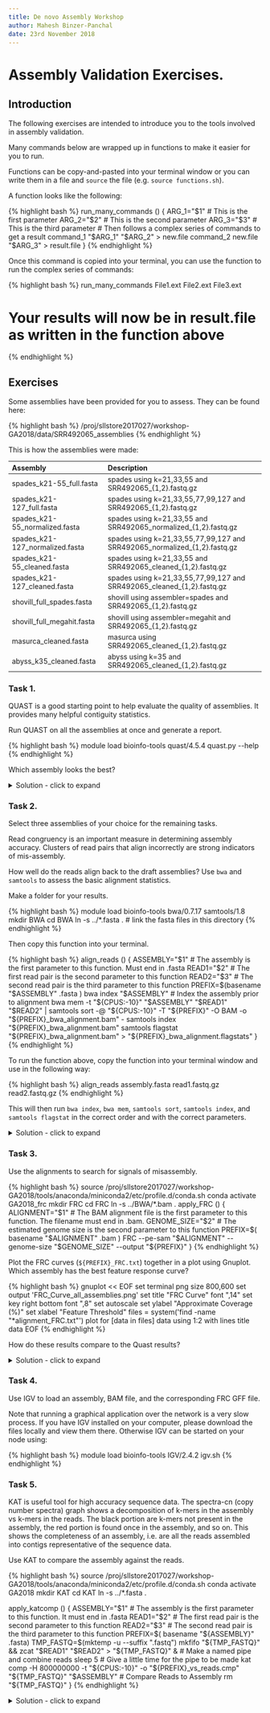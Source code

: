 ```yaml
---
title: De novo Assembly Workshop
author: Mahesh Binzer-Panchal
date: 23rd November 2018
---
```

# Assembly Validation Exercises.

## Introduction

The following exercises are intended to introduce you to the tools involved in assembly validation.

Many commands below are wrapped up in functions to make it easier for you to run.

Functions can be copy-and-pasted into your terminal window or you can write them in a file
and `source` the file (e.g. `source functions.sh`).

A function looks like the following:

{% highlight bash %}
run_many_commands () {
	ARG_1="$1"  # This is the first parameter
	ARG_2="$2"  # This is the second parameter
	ARG_3="$3"  # This is the third parameter
	# Then follows a complex series of commands to get a result
	command_1 "$ARG_1" "$ARG_2" > new.file
	command_2 new.file "$ARG_3" > result.file
}
{% endhighlight %}

Once this command is copied into your terminal, you can use the function to run the complex series of commands:

{% highlight bash %}
run_many_commands File1.ext File2.ext File3.ext
# Your results will now be in result.file as written in the function above
{% endhighlight %}

## Exercises

Some assemblies have been provided for you to assess. They can be found here:

{% highlight bash %}
/proj/sllstore2017027/workshop-GA2018/data/SRR492065_assemblies
{% endhighlight %}

This is how the assemblies were made:

Assembly | Description
:--- | :---
spades_k21-55_full.fasta | spades using k=21,33,55 and SRR492065_{1,2}.fastq.gz
spades_k21-127_full.fasta | spades using k=21,33,55,77,99,127 and SRR492065_{1,2}.fastq.gz
spades_k21-55_normalized.fasta | spades using k=21,33,55 and SRR492065_normalized_{1,2}.fastq.gz
spades_k21-127_normalized.fasta | spades using k=21,33,55,77,99,127 and SRR492065_normalized_{1,2}.fastq.gz
spades_k21-55_cleaned.fasta | spades using k=21,33,55 and SRR492065_cleaned_{1,2}.fastq.gz
spades_k21-127_cleaned.fasta | spades using k=21,33,55,77,99,127 and SRR492065_cleaned_{1,2}.fastq.gz
shovill_full_spades.fasta | shovill using assembler=spades and SRR492065_{1,2}.fastq.gz
shovill_full_megahit.fasta | shovill using assembler=megahit and SRR492065_{1,2}.fastq.gz
masurca_cleaned.fasta | masurca using SRR492065_cleaned_{1,2}.fastq.gz
abyss_k35_cleaned.fasta | abyss using k=35 and SRR492065_cleaned_{1,2}.fastq.gz

### Task 1.

QUAST is a good starting point to help evaluate the quality of assemblies. It provides many helpful contiguity statistics.

Run QUAST on all the assemblies at once and generate a report.

{% highlight bash %}
module load bioinfo-tools quast/4.5.4
quast.py --help
{% endhighlight %}

Which assembly looks the best?

<details>
<summary> Solution - click to expand </summary>

First run Quast on all the assemblies.

{% highlight bash %}
quast.py -t "${CPUS:-10}" --est-ref-size 3200000 *.fasta
{% endhighlight %}

![Quast Cumulative Length Plot](images/quast/cumulative_plot.png)

![Quast NGx Plot](images/quast/NGx_plot.png)

![Quast GC Plot](images/quast/GC_content_plot.png)

</details>

### Task 2.

Select three assemblies of your choice for the remaining tasks.

Read congruency is an important measure in determining assembly accuracy. Clusters of read pairs that align incorrectly are
strong indicators of mis-assembly.

How well do the reads align back to the draft assemblies? Use `bwa` and `samtools` to assess the basic alignment statistics.

Make a folder for your results.

{% highlight bash %}
module load bioinfo-tools bwa/0.7.17 samtools/1.8
mkdir BWA
cd BWA
ln -s ../*.fasta . # link the fasta files in this directory
{% endhighlight %}

Then copy this function into your terminal.

{% highlight bash %}
align_reads () {
	ASSEMBLY="$1" # The assembly is the first parameter to this function. Must end in .fasta
	READ1="$2" # The first read pair is the second parameter to this function
	READ2="$3" # The second read pair is the third parameter to this function
	PREFIX=$(basename "$ASSEMBLY" .fasta )
	bwa index "$ASSEMBLY" # Index the assembly prior to alignment
	bwa mem -t "${CPUS:-10}" "$ASSEMBLY" "$READ1" "$READ2" | samtools sort -@ "${CPUS:-10}" -T "${PREFIX}" -O BAM -o "${PREFIX}_bwa_alignment.bam" -
	samtools index "${PREFIX}_bwa_alignment.bam"
	samtools flagstat "${PREFIX}_bwa_alignment.bam" > "${PREFIX}_bwa_alignment.flagstats"
}
{% endhighlight %}

To run the function above, copy the function into your terminal window and use in the following way:

{% highlight bash %}
align_reads assembly.fasta read1.fastq.gz read2.fastq.gz
{% endhighlight %}

This will then run `bwa index`, `bwa mem`, `samtools sort`, `samtools index`, and `samtools flagstat` in the correct
order and with the correct parameters.

<details>
<summary> Solution - click to expand </summary>

{% highlight bash %}
align_reads abyss_k35_cleaned.fasta ../SRR492065_cleaned_R1.fastq.gz ../SRR492065_cleaned_R2.fastq.gz
align_reads masurca_cleaned.fasta ../SRR492065_cleaned_R1.fastq.gz ../SRR492065_cleaned_R2.fastq.gz
align_reads shovill_full_megahit.fasta ../SRR492065_1.fastq.gz ../SRR492065_2.fastq.gz
align_reads shovill_full_spades.fasta ../SRR492065_1.fastq.gz ../SRR492065_2.fastq.gz
align_reads spades_k21-127_cleaned.fasta ../SRR492065_cleaned_R1.fastq.gz ../SRR492065_cleaned_R2.fastq.gz
align_reads spades_k21-127_full.fasta ../SRR492065_1.fastq.gz ../SRR492065_2.fastq.gz
align_reads spades_k21-127_normalized.fasta ../SRR492065_normalized_1.fastq.gz ../SRR492065_normalized_2.fastq.gz
align_reads spades_k21-55_cleaned.fasta ../SRR492065_cleaned_R1.fastq.gz ../SRR492065_cleaned_R2.fastq.gz
align_reads spades_k21-55_full.fasta ../SRR492065_1.fastq.gz ../SRR492065_2.fastq.gz
align_reads spades_k21-55_normalized.fasta ../SRR492065_normalized_1.fastq.gz ../SRR492065_normalized_2.fastq.gz
{% endhighlight %}

{% highlight bash %}
# abyss_k35_cleaned_bwa_alignment.flagstats
8173153 + 0 mapped (95.66% : N/A)
7791892 + 0 properly paired (91.28% : N/A)
# masurca_cleaned_bwa_alignment.flagstats
7445760 + 0 mapped (87.19% : N/A)
6245750 + 0 properly paired (73.17% : N/A)
# shovill_full_megahit_bwa_alignment.flagstats
10405980 + 0 mapped (97.08% : N/A)
7204140 + 0 properly paired (67.27% : N/A)
# shovill_full_spades_bwa_alignment.flagstats
10407264 + 0 mapped (97.14% : N/A)
9776868 + 0 properly paired (91.30% : N/A)
# spades_k21-127_cleaned_bwa_alignment.flagstats
8365652 + 0 mapped (97.96% : N/A)
8040432 + 0 properly paired (94.19% : N/A)
# spades_k21-127_full_bwa_alignment.flagstats
10426814 + 0 mapped (97.32% : N/A)
9895100 + 0 properly paired (92.40% : N/A)
# spades_k21-127_normalized_bwa_alignment.flagstats
8711547 + 0 mapped (98.67% : N/A)
8335810 + 0 properly paired (94.44% : N/A)
# spades_k21-55_cleaned_bwa_alignment.flagstats
8385452 + 0 mapped (98.19% : N/A)
8061476 + 0 properly paired (94.44% : N/A)
# spades_k21-55_full_bwa_alignment.flagstats
10444190 + 0 mapped (97.48% : N/A)
9882702 + 0 properly paired (92.29% : N/A)
# spades_k21-55_normalized_bwa_alignment.flagstats
8722078 + 0 mapped (98.79% : N/A)
8328482 + 0 properly paired (94.35% : N/A)
{% endhighlight %}

</details>

### Task 3.

Use the alignments to search for signals of misassembly.

{% highlight bash %}
source /proj/sllstore2017027/workshop-GA2018/tools/anaconda/miniconda2/etc/profile.d/conda.sh
conda activate GA2018_frc
mkdir FRC
cd FRC
ln -s ../BWA/*.bam .
apply_FRC () {
	ALIGNMENT="$1" # The BAM alignment file is the first parameter to this function. The filename must end in .bam.
	GENOME_SIZE="$2" # The estimated genome size is the second parameter to this function
	PREFIX=$( basename "$ALIGNMENT" .bam )
	FRC --pe-sam "$ALIGNMENT" --genome-size "$GENOME_SIZE" --output "${PREFIX}"
}
{% endhighlight %}

Plot the FRC curves (`${PREFIX}_FRC.txt`) together in a plot using Gnuplot. Which assembly has the best feature response curve?

{% highlight bash %}
gnuplot << EOF
set terminal png size 800,600
set output 'FRC_Curve_all_assemblies.png'
set title "FRC Curve" font ",14"
set key right bottom font ",8"
set autoscale
set ylabel "Approximate Coverage (%)"
set xlabel "Feature Threshold"
files = system('find -name "*alignment_FRC.txt"')
plot for [data in files] data using 1:2 with lines title data
EOF
{% endhighlight %}

How do these results compare to the Quast results?

<details>
<summary> Solution - click to expand </summary>

{% highlight bash %}
for BAM in *.bam; do
	apply_FRC "$BAM" 3200000
done
gnuplot << EOF
set terminal png size 800,600
set output 'FRC_Curve_all_assemblies.png'
set title "FRC Curve" font ",14"
set key right bottom font ",8"
set autoscale
set ylabel "Approximate Coverage (%)"
set xlabel "Feature Threshold"
files = system('find -name "*alignment_FRC.txt"')
plot for [data in files] data using 1:2 with lines title data
EOF
{% endhighlight %}

![An FRC curve comparison of the assemblies](img/FRC_Curve_all_assemblies.png)

</details>

### Task 4.

Use IGV to load an assembly, BAM file, and the corresponding FRC GFF file.

Note that running a graphical application over the network is a very slow process. If you have
IGV installed on your computer, please download the files locally and view them there. Otherwise
IGV can be started on your node using:

{% highlight bash %}
module load bioinfo-tools IGV/2.4.2
igv.sh
{% endhighlight %}

### Task 5.

KAT is useful tool for high accuracy sequence data. The spectra-cn (copy number spectra) graph shows a
decomposition of k-mers in the assembly vs k-mers in the reads.
The black portion are k-mers not present in the assembly, the red portion is found once in the assembly, and so on.
This shows the completeness of an assembly, i.e. are all the reads assembled into contigs representative of the sequence data.

Use KAT to compare the assembly against the reads.

{% highlight bash %}
source /proj/sllstore2017027/workshop-GA2018/tools/anaconda/miniconda2/etc/profile.d/conda.sh
conda activate GA2018
mkdir KAT
cd KAT
ln -s ../*.fasta .

apply_katcomp () {
	ASSEMBLY="$1"     # The assembly is the first parameter to this function. It must end in .fasta
	READ1="$2"        # The first read pair is the second parameter to this function
	READ2="$3"        # The second read pair is the third parameter to this function
	PREFIX=$( basename "${ASSEMBLY}" .fasta)
	TMP_FASTQ=$(mktemp -u --suffix ".fastq")
	mkfifo "${TMP_FASTQ}" && zcat "$READ1" "$READ2" > "${TMP_FASTQ}" &                              # Make a named pipe and combine reads
	sleep 5                                                                                         # Give a little time for the pipe to be made
	kat comp -H 800000000 -t "${CPUS:-10}" -o "${PREFIX}_vs_reads.cmp" "${TMP_FASTQ}" "$ASSEMBLY"   # Compare Reads to Assembly
	rm "${TMP_FASTQ}"
}
{% endhighlight %}

<details>
<summary> Solution - click to expand </summary>

{% highlight bash %}
apply_katcomp abyss_k35_cleaned.fasta ../SRR492065_cleaned_R1.fastq.gz ../SRR492065_cleaned_R2.fastq.gz
apply_katcomp masurca_cleaned.fasta ../SRR492065_cleaned_R1.fastq.gz ../SRR492065_cleaned_R2.fastq.gz
apply_katcomp shovill_full_megahit.fasta ../SRR492065_1.fastq.gz ../SRR492065_2.fastq.gz
apply_katcomp shovill_full_spades.fasta ../SRR492065_1.fastq.gz ../SRR492065_2.fastq.gz
apply_katcomp spades_k21-127_cleaned.fasta ../SRR492065_cleaned_R1.fastq.gz ../SRR492065_cleaned_R2.fastq.gz
apply_katcomp spades_k21-127_full.fasta ../SRR492065_1.fastq.gz ../SRR492065_2.fastq.gz
apply_katcomp spades_k21-127_normalized.fasta ../SRR492065_normalized_1.fastq.gz ../SRR492065_normalized_2.fastq.gz
apply_katcomp spades_k21-55_cleaned.fasta ../SRR492065_cleaned_R1.fastq.gz ../SRR492065_cleaned_R2.fastq.gz
apply_katcomp spades_k21-55_full.fasta ../SRR492065_1.fastq.gz ../SRR492065_2.fastq.gz
apply_katcomp spades_k21-55_normalized.fasta ../SRR492065_normalized_1.fastq.gz ../SRR492065_normalized_2.fastq.gz
{% endhighlight %}

</details>
